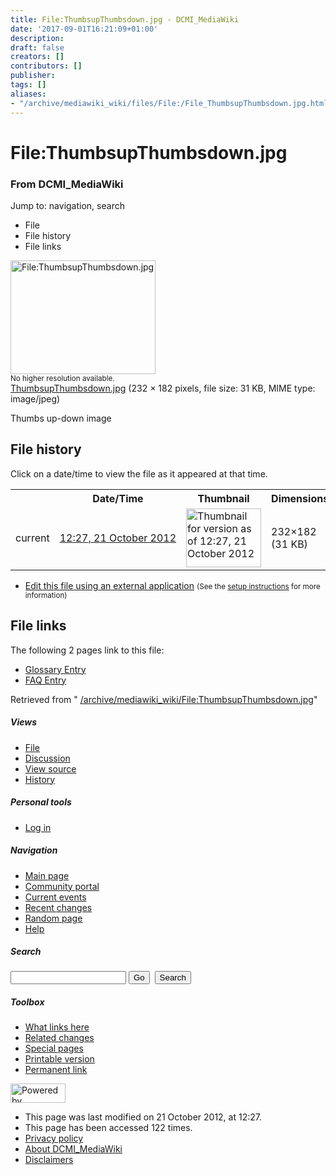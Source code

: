 ```yaml
---
title: File:ThumbsupThumbsdown.jpg - DCMI_MediaWiki
date: '2017-09-01T16:21:09+01:00'
description: 
draft: false
creators: []
contributors: []
publisher: 
tags: []
aliases:
- "/archive/mediawiki_wiki/files/File:/File_ThumbsupThumbsdown.jpg.html"
---
```


<a id="top"></a>
# File:ThumbsupThumbsdown.jpg

### From DCMI\_MediaWiki

Jump to: navigation, search
<!-- start content -->
- File
- File history
- File links

 [<img alt="File:ThumbsupThumbsdown.jpg" src="/images/e/e8/ThumbsupThumbsdown.jpg" width="232" height="182">](/archive/mediawiki_wiki/files/ThumbsupThumbsdown.jpg)  
<small>No higher resolution available.</small>  
 [ThumbsupThumbsdown.jpg](/images/e/e8/ThumbsupThumbsdown.jpg)‎ (232 × 182 pixels, file size: 31 KB, MIME type: image/jpeg)

Thumbs up-down image

<!-- 
NewPP limit report
Preprocessor node count: 1/1000000
Post-expand include size: 0/2097152 bytes
Template argument size: 0/2097152 bytes
Expensive parser function count: 0/100
-->
## File history

Click on a date/time to view the file as it appeared at that time.

<table class="wikitable filehistory">
  <tr>
    <td></td>
    <th>Date/Time</th>
    <th>Thumbnail</th>
    <th>Dimensions</th>
    <th>User</th>
    <th>Comment</th>
  </tr>
  <tr>
    <td>current</td>
    <td class="filehistory-selected" style="white-space: nowrap;"><a href="/archive/mediawiki_wiki/files/ThumbsupThumbsdown.jpg">12:27, 21 October 2012</a></td>
    <td><a href="/images/e/e8/ThumbsupThumbsdown.jpg"><img alt="Thumbnail for version as of 12:27, 21 October 2012" src="/images/e/e8/ThumbsupThumbsdown.jpg" width="120" height="94"></a></td>
    <td>232×182 <span style="white-space: nowrap;">(31 KB)</span>
    </td>
    <td>
      <a href="/index.php?title=User:StuartSutton&amp;action=edit&amp;redlink=1" class="new mw-userlink" title="User:StuartSutton (page does not exist)">StuartSutton</a> <span style="white-space: nowrap;"> <span class="mw-usertoollinks">(<a href="/index.php?title=User_talk:StuartSutton&amp;action=edit&amp;redlink=1" class="new" title="User talk:StuartSutton (page does not exist)">Talk</a> | <a href="/index.php/Special:Contributions/StuartSutton" title="Special:Contributions/StuartSutton">contribs</a>)</span></span>
    </td>
    <td> <span class="comment">(Thumbs up-down image)</span>
    </td>
  </tr>
</table>

  

- [Edit this file using an external application](/index.php?title=File:ThumbsupThumbsdown.jpg&action=edit&externaledit=true&mode=file "File:ThumbsupThumbsdown.jpg") <small>(See the <a href="http://www.mediawiki.org/wiki/Manual:External_editors" class="external text" rel="nofollow">setup instructions</a> for more information)</small>

## File links

The following 2 pages link to this file:

- [Glossary Entry](/index.php/Glossary_Entry "Glossary Entry")
- [FAQ Entry](/index.php/FAQ_Entry "FAQ Entry")

Retrieved from " [/archive/mediawiki_wiki/File:ThumbsupThumbsdown.jpg](/archive/mediawiki_wiki/files/File:/File:ThumbsupThumbsdown.jpg.html)"

<!-- end content -->

##### Views

- [File](/archive/mediawiki_wiki/files/File:/File:ThumbsupThumbsdown.jpg.html "View the file page [c]")
- [Discussion](/index.php?title=File_talk:ThumbsupThumbsdown.jpg&action=edit&redlink=1 "Discussion about the content page [t]")
- [View source](/index.php?title=File:ThumbsupThumbsdown.jpg&action=edit "This page is protected.
You can view its source [e]")
- [History](/index.php?title=File:ThumbsupThumbsdown.jpg&action=history "Past revisions of this page [h]")

##### Personal tools

- [Log in](/index.php?title=Special:UserLogin&returnto=File:ThumbsupThumbsdown.jpg "You are encouraged to log in; however, it is not mandatory [o]")

<script type="text/javascript"> if (window.isMSIE55) fixalpha(); </script>

##### Navigation

- [Main page](/index.php/Main_Page "Visit the main page [z]")
- [Community portal](/index.php/DCMI_MediaWiki:Community_portal "About the project, what you can do, where to find things")
- [Current events](/index.php/DCMI_MediaWiki:Current_events "Find background information on current events")
- [Recent changes](/index.php/Special:RecentChanges "The list of recent changes in the wiki [r]")
- [Random page](/index.php/Special:Random "Load a random page [x]")
- [Help](/index.php/Help:Contents "The place to find out")

##### <label for="searchInput">Search</label>

<form action="/index.php" id="searchform">
				<input type="hidden" name="title" value="Special:Search">
				<input id="searchInput" title="Search DCMI_MediaWiki" accesskey="f" type="search" name="search">
				<input type="submit" name="go" class="searchButton" id="searchGoButton" value="Go" title="Go to a page with this exact name if exists"> 
				<input type="submit" name="fulltext" class="searchButton" id="mw-searchButton" value="Search" title="Search the pages for this text">
			</form>

##### Toolbox

- [What links here](/index.php/Special:WhatLinksHere/File:ThumbsupThumbsdown.jpg "List of all wiki pages that link here [j]")
- [Related changes](/index.php/Special:RecentChangesLinked/File:ThumbsupThumbsdown.jpg "Recent changes in pages linked from this page [k]")
- [Special pages](/index.php/Special:SpecialPages "List of all special pages [q]")
- [Printable version](/index.php?title=File:ThumbsupThumbsdown.jpg&printable=yes "Printable version of this page [p]")
- [Permanent link](/index.php?title=File:ThumbsupThumbsdown.jpg&oldid=4284 "Permanent link to this revision of the page")

<!-- end of the left (by default at least) column -->

 [<img src="/skins/common/images/poweredby_mediawiki_88x31.png" height="31" width="88" alt="Powered by MediaWiki">](http://www.mediawiki.org/)

- This page was last modified on 21 October 2012, at 12:27.
- This page has been accessed 122 times.
- [Privacy policy](/index.php/DCMI_MediaWiki:Privacy_policy "DCMI MediaWiki:Privacy policy")
- [About DCMI\_MediaWiki](/index.php/DCMI_MediaWiki:About "DCMI MediaWiki:About")
- [Disclaimers](/index.php/DCMI_MediaWiki:General_disclaimer "DCMI MediaWiki:General disclaimer")

<script>if (window.runOnloadHook) runOnloadHook();</script><!-- Served in 0.449 secs. -->
